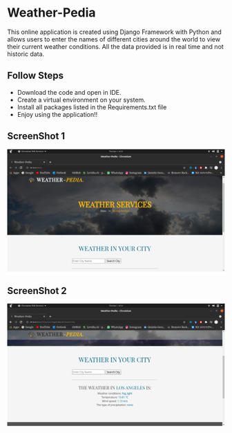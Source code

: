 # Weather-Pedia
This online application is created using Django Framework with Python and allows users to enter the names of different cities around the world to view their current weather conditions. All the data provided is in real time and not historic data.
## Follow Steps 
- Download the code and open in IDE.
- Create a virtual environment on your system.
- Install all packages listed in the Requirements.txt file
- Enjoy using the application!!
## ScreenShot 1

![Screenshot](app/static/img/ss1.png)

## ScreenShot 2

![Screenshot](app/static/img/ss.png)
